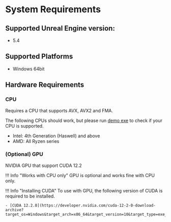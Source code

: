 # System Requirements

## Supported Unreal Engine version:

<!-- - 5.1
- 5.2
- 5.3 -->
- 5.4

## Supported Platforms

- Windows 64bit

<!-- | Platform                   | Development      | Target Build |
| -------------------------- | ---------------- | ------------ |
| Windows 64bit              | ✅               | ✅          |
| Ubuntu 22.04 Desktop 64bit | ✅(Experimental) | ✅(Experimental) | 
| Android                    |                  | ✅(Experimental) |
| iOS                        |                  |              |
| Mac                        |                  |              |

!!! Warning "Windows is required to download the plugin"
    You need to download the plugin by using the Epic Games Launcher on **Windows**.  

!!! Question "Tested Ubuntu environment"
    The developer tested only in the following environment:

    - OS: Ubuntu 22.04 Desktop 64bit
    - CPU: Intel i3-8350K
    - GPU: NVIDIA GeForce GTX 1080 Ti
        - Driver: 535.113.01
    - Unreal Engine: 5.1.1, 5.2.1, 5.3.1
    - .NET SDK: 6.0.123

    We cannot guarantee whether it will work properly in other environments, so the Ubuntu support status is "Experimental".

!!! Question "Tested Android device"
    The developer tested only with the following device:

    - Xiaomi Redmi Note 9S

    We cannot guarantee whether it will work properly in other environments, so the Android support status is "Experimental". -->

## Hardware Requirements

### CPU

Requires a CPU that supports AVX, AVX2 and FMA.

The following CPUs should work, but please run [demo exe](../demo) to check if your CPU is supported.

- Intel: 4th Generation (Haswell) and above
- AMD: All Ryzen series

### (Optional) GPU

NVIDIA GPU that support CUDA 12.2

!!! Info "Works with CPU only"
    GPU is optional and works fine with CPU only.

!!! Info "Installing CUDA"
    To use with GPU, the following version of CUDA is required to be installed.

    - [CUDA 12.2.0](https://developer.nvidia.com/cuda-12-2-0-download-archive?target_os=Windows&target_arch=x86_64&target_version=10&target_type=exe_local)